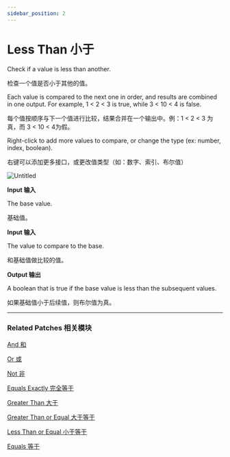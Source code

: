 ```yaml
---
sidebar_position: 2
---
```


# Less Than 小于

Check if a value is less than another.

检查一个值是否小于其他的值。

Each value is compared to the next one in order, and results are combined in one output. For example, 1 < 2 < 3 is true, while 3 < 10 < 4 is false.

每个值按顺序与下一个值进行比较，结果合并在一个输出中。例：1 < 2 < 3 为真，而 3 < 10 < 4为假。

Right-click to add more values to compare, or change the type (ex: number, index, boolean).

右键可以添加更多接口，或更改值类型（如：数字、索引、布尔值）

![Untitled](https://s3.us-west-2.amazonaws.com/secure.notion-static.com/31872288-0d57-430e-a712-4eab21bdc2b2/Untitled.png?X-Amz-Algorithm=AWS4-HMAC-SHA256&X-Amz-Content-Sha256=UNSIGNED-PAYLOAD&X-Amz-Credential=AKIAT73L2G45EIPT3X45%2F20220602%2Fus-west-2%2Fs3%2Faws4_request&X-Amz-Date=20220602T172151Z&X-Amz-Expires=86400&X-Amz-Signature=7e2cfbd95631017fc6713ad4af0d131d9e3f2b0ffdb4fab50b6817d854236c6e&X-Amz-SignedHeaders=host&response-content-disposition=filename%20%3D%22Untitled.png%22&x-id=GetObject)

**Input 输入**

The base value.

基础值。

**Input 输入**

The value to compare to the base.

和基础值做比较的值。

**Output 输出**

A boolean that is true if the base value is less than the subsequent values.

如果基础值小于后续值，则布尔值为真。

------

### Related Patches 相关模块

[And 和](https://www.notion.so/And-fe3dd6120a59454ebcd90cbf19fa03af)

[Or 或](https://www.notion.so/Or-56678c7752aa4df99e3945a1ee68da69)

[Not 非](https://www.notion.so/Not-12e7821fbf1048dcb9fc65cc80ccdd5a)

[Equals Exactly 完全等于](https://www.notion.so/Equals-Exactly-c31ca42d3bec4c55a053fcffa3a05d6e)

[Greater Than 大于](https://www.notion.so/Greater-Than-1dd58751afa94e7c9805855439af4133)

[Greater Than or Equal 大于等于](https://www.notion.so/Greater-Than-or-Equal-a97a6966c3fc464581a31a0ff464f5ba)

[Less Than or Equal 小于等于](https://www.notion.so/Less-Than-or-Equal-9eb2808ade6c4ecb9d31c4c7d43e96d0)

[Equals 等于](https://www.notion.so/Equals-b52f17a2688049cca34e1bc4da763bd7)
